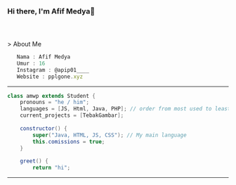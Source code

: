 ### Hi there, I'm Afif Medya👋


#
<br />
> About Me

```js
   Nama : Afif Medya
   Umur : 16
   Instagram : @apip01____
   Website : pplgone.xyz
```
____

```java
class amwp extends Student {
	pronouns = "he / him";
	languages = [JS, Html, Java, PHP]; // order from most used to least
	current_projects = [TebakGambar];
		
	constructor() {
		super("Java, HTML, JS, CSS"); // My main language 	
		this.comissions = true;
	}   
	
	greet() {
		return "hi";
```
____
